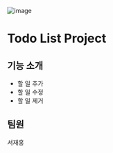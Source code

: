 
![image](https://user-images.githubusercontent.com/107832252/197154729-5df9b20d-9011-491b-9b05-4a354e6ac851.png)

# Todo List Project

## 기능 소개
* 할 일 추가
* 할 일 수정
* 할 일 제거

## 팀원
서재홍







